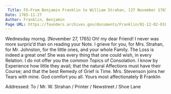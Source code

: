 ```yaml
---
 Title: FO-From Benjamin Franklin to William Strahan, [27 November 1765]
Date: 1765-11-27
Author: Franklin, Benjamin
Page URL: https://founders.archives.gov/documents/Franklin/01-12-02-0189
---
```


Wednesday morng. [November 27, 1765]
Oh! my dear Friend! I never was more surpriz’d than on reading your Note. I grieve for you, for Mrs. Strahan, for Mr. Johnston, for the little ones, and your whole Family. The Loss is indeed a great one! She was every thing that one could wish, in every Relation. I do not offer you the common Topics of Consolation. I know by Experience how little they avail; that the natural Affections must have their Course; and that the best Remedy of Grief is Time. Mrs. Stevenson joins her Tears with mine. God comfort you all. Yours most affectionately
B Franklin

 
Addressed: To / Mr. W. Strahan / Printer / Newstreet / Shoe Lane

